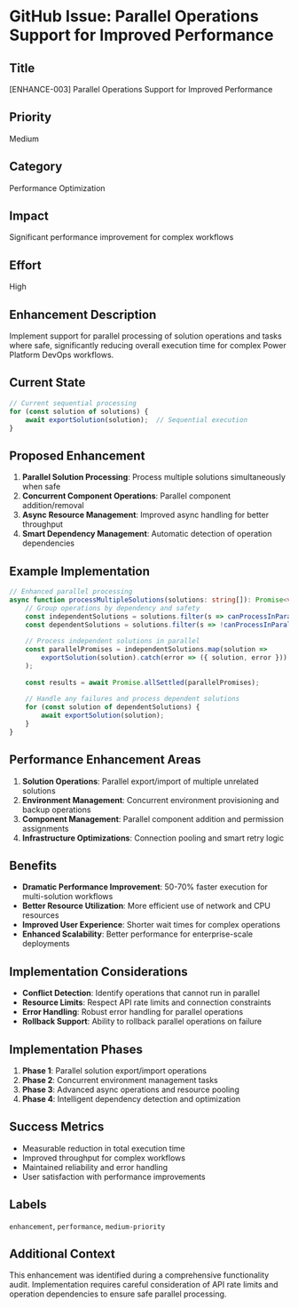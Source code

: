 # GitHub Issue: Parallel Operations Support for Improved Performance

## Title
[ENHANCE-003] Parallel Operations Support for Improved Performance

## Priority
Medium

## Category
Performance Optimization

## Impact
Significant performance improvement for complex workflows

## Effort
High

## Enhancement Description
Implement support for parallel processing of solution operations and tasks where safe, significantly reducing overall execution time for complex Power Platform DevOps workflows.

## Current State
```typescript
// Current sequential processing
for (const solution of solutions) {
    await exportSolution(solution);  // Sequential execution
}
```

## Proposed Enhancement
1. **Parallel Solution Processing**: Process multiple solutions simultaneously when safe
2. **Concurrent Component Operations**: Parallel component addition/removal
3. **Async Resource Management**: Improved async handling for better throughput
4. **Smart Dependency Management**: Automatic detection of operation dependencies

## Example Implementation
```typescript
// Enhanced parallel processing
async function processMultipleSolutions(solutions: string[]): Promise<void> {
    // Group operations by dependency and safety
    const independentSolutions = solutions.filter(s => canProcessInParallel(s));
    const dependentSolutions = solutions.filter(s => !canProcessInParallel(s));
    
    // Process independent solutions in parallel
    const parallelPromises = independentSolutions.map(solution => 
        exportSolution(solution).catch(error => ({ solution, error }))
    );
    
    const results = await Promise.allSettled(parallelPromises);
    
    // Handle any failures and process dependent solutions
    for (const solution of dependentSolutions) {
        await exportSolution(solution);
    }
}
```

## Performance Enhancement Areas
1. **Solution Operations**: Parallel export/import of multiple unrelated solutions
2. **Environment Management**: Concurrent environment provisioning and backup operations
3. **Component Management**: Parallel component addition and permission assignments
4. **Infrastructure Optimizations**: Connection pooling and smart retry logic

## Benefits
- **Dramatic Performance Improvement**: 50-70% faster execution for multi-solution workflows
- **Better Resource Utilization**: More efficient use of network and CPU resources
- **Improved User Experience**: Shorter wait times for complex operations
- **Enhanced Scalability**: Better performance for enterprise-scale deployments

## Implementation Considerations
- **Conflict Detection**: Identify operations that cannot run in parallel
- **Resource Limits**: Respect API rate limits and connection constraints
- **Error Handling**: Robust error handling for parallel operations
- **Rollback Support**: Ability to rollback parallel operations on failure

## Implementation Phases
1. **Phase 1**: Parallel solution export/import operations
2. **Phase 2**: Concurrent environment management tasks
3. **Phase 3**: Advanced async operations and resource pooling
4. **Phase 4**: Intelligent dependency detection and optimization

## Success Metrics
- Measurable reduction in total execution time
- Improved throughput for complex workflows
- Maintained reliability and error handling
- User satisfaction with performance improvements

## Labels
`enhancement`, `performance`, `medium-priority`

## Additional Context
This enhancement was identified during a comprehensive functionality audit. Implementation requires careful consideration of API rate limits and operation dependencies to ensure safe parallel processing.
